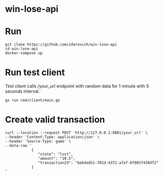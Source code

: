 # win-lose-api

# Run
```shell script
git clone https://github.com/zdarovich/win-lose-api
cd win-lose-api
docker-compose up
```

# Run test client
Test client calls /your_url endpoint with random data for 1 minute with 5 seconds interval.
```shell script
go run cmd/client/main.go
```

# Create valid transaction
```shell script
curl --location --request POST 'http://127.0.0.1:8081/your_url' \
--header 'Content-Type: application/json' \
--header 'Source-Type: game' \
--data-raw '
            {
               "state": "lost",
               "amount": "10.5",
               "transactionId": "beb4ad51-702d-4372-a7af-07801f430df2"
            }
'
```
